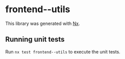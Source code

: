 # frontend--utils

This library was generated with [Nx](https://nx.dev).

## Running unit tests

Run `nx test frontend--utils` to execute the unit tests.
